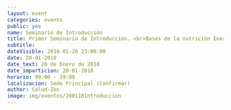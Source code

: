 ```yaml
---
layout: event
categories: evento
public: yes
name: Seminario de Introducción
title: Primer Seminario de Introducción. <br>Bases de la nutrición Energética y comida macrobiótica
subtitle:
dateVisible: 2018-01-20 23:00:00
date: 20-01-2018
date_text: 20 de Enero de 2018
date_imparticion: 20-01-2018
horario: 09:00 - 19:00
localizacion: Sede Principal (Confirmar)
author: Salud-Zen
image: img/eventos/200118Introduccion
---
```


